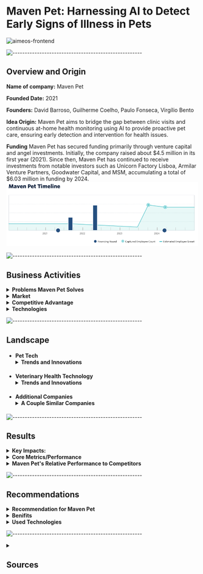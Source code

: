 
# Maven Pet: Harnessing AI to Detect Early Signs of Illness in Pets
![aimeos-frontend](https://maven.pet/img/main/share.jpg)

![-----------------------------------------------------](https://raw.githubusercontent.com/andreasbm/readme/master/assets/lines/rainbow.png)

## Overview and Origin

**Name of company:** Maven Pet

**Founded Date:** 2021

**Founders:** David Barroso, Guilherme Coelho, Paulo Fonseca, Virgílio Bento

**Idea Origin:** Maven Pet aims to bridge the gap between clinic visits and continuous at-home health monitoring using AI to provide proactive pet care, ensuring early detection and intervention for health issues.

**Funding** Maven Pet has secured funding primarily through venture capital and angel investments. Initially, the company raised about $4.5 million in its first year (2021). Since then, Maven Pet has continued to receive investments from notable investors such as Unicorn Factory Lisboa, Armilar Venture Partners, Goodwater Capital, and MSM, accumulating a total of $6.03 million in funding by 2024​.
![Alt text](funding.png)

![-----------------------------------------------------](https://raw.githubusercontent.com/andreasbm/readme/master/assets/lines/rainbow.png)

## Business Activities

<details><summary><strong>Problems Maven Pet Solves</strong></summary>
<ul>
  <li style="margin-bottom: 20px; margin-top: 20px;"><strong>Continuous Health Monitoring:</strong> Provides real-time tracking of pets' health metrics between veterinary visits.</li>
  <li style="margin-bottom: 20px;"><strong>Enhanced Diagnostics:</strong> Offers veterinarians accurate data and graphs to better understand health trends and make precise diagnoses.</li>
  <li style="margin-bottom: 20px;"><strong>Early Detection:</strong> Alerts pet owners to the earliest signs of potential health issues, enabling timely intervention.</li>
  <li style="margin-bottom: 20px;"><strong>Data-Driven Insights:</strong> Reduces reliance on owner-reported symptoms, providing objective data for health assessments.</li>
</ul>
</details>

<details><summary><strong>Market</strong></summary>
<ul>
  <li style="margin-bottom: 20px; margin-top: 20px;"><strong>Pet Owners:</strong> Continuous health monitoring and early detection of health issues.</li>
  <li style="margin-bottom: 20px;"><strong>Veterinarians:</strong> Accurate health data and trends for improved diagnostics and patient care.</li>
  <li style="margin-bottom: 20px;"><strong>Pet Tech Market:</strong> Rapidly growing, with the pet wearables market valued at approximately USD 3 billion in 2022, highlighting significant growth potential for health monitoring technologies like Maven Pet.</li>
</ul>
</details>

<details><summary><strong>Competitive Advantage</strong></summary>
  Maven Pet's unique advantage is its comprehensive health monitoring system, which tracks vital health metrics like heart rate, body temperature, and respiratory rate, enabling early detection of health issues and providing detailed, real-time data to veterinarians for accurate diagnoses. Additionally, it offers behavioral analysis tools for insights into pets' mood and temperament.
</details>

<details><summary><strong>Technologies</strong></summary>
<ul>
  <li style="margin-bottom: 20px; margin-top: 20px;"><strong>AI and Machine Learning:</strong> These are core to Maven Pet’s health monitoring and behavioral analysis capabilities. AI algorithms process the collected data to identify patterns and alert owners and veterinarians to potential health issues.</li>
  <li style="margin-bottom: 20px;"><strong>Wearable Technology:</strong> A smart collar equipped with sensors tracks vital signs and activity levels, providing continuous health monitoring.</li>
  <li style="margin-bottom: 20px;"><strong>Mobile Application:</strong> Pet owners use an app to access real-time data and insights about their pets' health and behavior, allowing proactive care.</li>
  <li style="margin-bottom: 20px;"><strong>Cloud Computing:</strong> Data is securely stored and processed in the cloud, ensuring continuous access for veterinarians and pet owners.</li>
</ul>
</details>

![-----------------------------------------------------](https://raw.githubusercontent.com/andreasbm/readme/master/assets/lines/rainbow.png)

## Landscape

<ul>
  <li style="margin-bottom: 20px; margin-top: 20px;"><strong>Pet Tech</strong><details><summary><strong>Trends and Innovations</strong></summary>
<ul>
  <li style="margin-bottom: 20px; margin-top: 20px;"><strong>Smart Collars and Wearables:</strong> Advanced collars now monitor a pet’s activity, heart rate, and other health metrics, providing real-time data to owners and veterinarians. Examples include collars that track daily exercise, location, and even detect health conditions like atrial fibrillation in pets.​</li>
  <li style="margin-bottom: 20px;"><strong>AI and Machine Learning:</strong> AI algorithms are being used to analyze health data, predict potential health issues, and provide personalized care recommendations. This technology enhances the ability to detect early signs of illness and manage chronic conditions​.</li>
  <li style="margin-bottom: 20px;"><strong>Integrated Health Monitoring Systems:</strong> Devices and systems that provide comprehensive health monitoring, including vital signs and behavioral analysis, help in early detection and better health management for pets.</li>
  <li style="margin-bottom: 20px;"><strong>Connected Devices:</strong> The integration of IoT devices in pet care allows for better connectivity and data sharing between pet owners, veterinarians, and health monitoring devices​.</li>
</ul></ul>

<ul>
  <li style="margin-bottom: 20px; margin-top: 20px;"><strong>Veterinary Health Technology</strong><details><summary><strong>Trends and Innovations</strong></summary>
<ul>
  <li style="margin-bottom: 20px; margin-top: 20px;"><strong>Telemedicine:</strong> The rise of telemedicine in veterinary care has made it easier for pet owners to consult with veterinarians remotely, ensuring timely care without the need for physical visits.​</li>
  <li style="margin-bottom: 20px;"><strong>AI-Enabled Diagnostics:</strong> AI tools are being used to enhance diagnostic accuracy by analyzing medical records, lab results, and imaging data to assist veterinarians in making informed decisions​.</li>
  <li style="margin-bottom: 20px;"><strong>Wearable Health Monitors:</strong> Similar to pet tech, wearable devices for pets are being used to monitor health metrics continuously, providing data that can be used for preventive care and early diagnosis of diseases.</li>
  <li style="margin-bottom: 20px;"><strong>Electronic Health Records (EHRs):</strong> The adoption of EHRs in veterinary practices allows for better data management and sharing, improving the efficiency of care and enabling data-driven decision-making.</li>
</ul></ul>

<ul>
  <li style="margin-bottom: 20px; margin-top: 20px;"><strong>Additional Companies</strong><details><summary><strong>A Couple Similar Companies</strong></summary>
<ul>
    <li>
        <strong><a href="https://www.petpace.com" target="_blank">PetPace:</a></strong>
        Offers a smart collar for cats and dogs that monitors vital signs such as temperature, pulse, respiration, and heart rate variability. It also tracks activity levels, calories burned, and pain indicators. The data is analyzed, and alerts are sent to the owner or vet via app notifications if anomalies are detected.
    </li>
    <li>
        <strong><a href="https://www.actijoy.com" target="_blank">Actijoy:</a></strong>
        Provides a comprehensive health and activity monitoring system that includes a Health & Activity Tracker, WiFi Food & Water Bowls, and a mobile app. This system tracks a dog's activity, rest, food, and water intake, detecting health anomalies and providing insights for improved pet care.
    </li>
    <li>
        <strong><a href="https://www.moggie.me" target="_blank">Moggie:</a></strong>
        Develops a smart collar specifically for cats. It monitors pet activity throughout the day and provides behavior-based health suggestions. The collar uses algorithms to offer veterinary insights on potential health risks and remotely updates pet parents about changes in monitored parameters.
    </li>
    <li>
        <strong><a href="https://www.felcana.com" target="_blank">Felcana:</a></strong>
        A digital pet health platform that monitors pets' health and fitness through an app. It offers insights and recommendations based on the collected data, helping pet owners ensure their pets' well-being.
    </li>
    <li>
        <strong><a href="https://petdesk.com/" target="_blank">PetDesk:</a></strong>
        A CRM software for veterinary practices that improves communication with pet owners through appointment reminders, automated health service notifications, and a mobile app. It aims to streamline clinic operations and enhance client engagement, improving pet health outcomes.
    </li>
    <li>
        <strong><a href="https://pawprosper.com/" target="_blank">Paw Prosper:</a></strong>
        A pet health monitoring platform that uses wearable technology to track vital signs and activity levels. It provides real-time data and insights for pet owners and veterinarians, focusing on preventive care and early detection of health issues.
    </li>
</ul></ul>

![-----------------------------------------------------](https://raw.githubusercontent.com/andreasbm/readme/master/assets/lines/rainbow.png)

## Results

<details><summary><strong>Key Impacts:</strong></summary>
<ul>
  <li style="margin-bottom: 20px; margin-top: 20px;"><strong>Early Disease Detection:</strong> Maven Pet's AI-Vet™ platform enables continuous tracking of various health parameters, helping to detect early signs of health issues, which leads to timely interventions and better health outcomes for pets. This proactive approach reduces the reliance on pet owners to notice symptoms and report them during infrequent vet visits.​</li>
  <li style="margin-bottom: 20px;"><strong>Improved Veterinary Efficiency:</strong> By providing real-time health data and alerts, Maven Pet supports veterinarians in making more accurate diagnoses and developing effective treatment plans. This integration of AI in the veterinary workflow streamlines operations and improves the efficiency of vet practices​.</li>
  <li style="margin-bottom: 20px;"><strong>Enhanced Pet Owner Engagement:</strong> The continuous health monitoring and personalized insights provided by Maven Pet empower pet owners with actionable information about their pets' health. This leads to better-informed decisions and increased peace of mind for pet owners, knowing that their pets are being monitored closely.</li>
  <li style="margin-bottom: 20px;"><strong>Success Stories:</strong> Real-world cases, such as the early detection and management of Diabetes Mellitus in a Labrador Retriever, highlight the platform's effectiveness in improving pet health outcomes. These success stories reinforce the value of continuous health monitoring and the integration of AI in veterinary care.</li>
</ul>
</details>

<details><summary><strong>Core Metrics/Performance</strong></summary>
<ul>
  <li style="margin-bottom: 20px; margin-top: 20px;"><strong>User Engagement:</strong> Maven Pet reports high engagement levels due to its comprehensive health monitoring and personalized insights, which keep pet owners actively involved in their pets' health.</li>
  <li style="margin-bottom: 20px;"><strong>Health Outcomes:</strong> The platform's AI-driven analytics have successfully identified early signs of health issues in numerous cases, leading to timely interventions and improved health outcomes.</li>
  <li style="margin-bottom: 20px;"><strong>Customer Retention:</strong> Maven Pet enjoys strong customer retention, attributed to its reliable and accurate monitoring system, which builds trust with pet owners and veterinarians.</li>
  <li style="margin-bottom: 20px;"><strong>Market Penetration:</strong> The company has established partnerships with veterinary clinics and significantly expanded its user base, reflecting its growing presence in the pet health monitoring market.</li>
  <li style="margin-bottom: 20px;"><strong>Revenue and Profitability:</strong> Maven Pet has shown promising financial performance, driven by a mix of device sales, subscription services, and collaborations with veterinary practices​.</li>
</ul>
</details>

<details><summary><strong>Maven Pet's Relative Performance to Competitors</strong></summary>
Maven Pet is performing better than its competitors in the pet health monitoring market. The company leverages advanced AI-driven technology to provide comprehensive health data and real-time insights, resulting in superior health outcomes and higher customer satisfaction. Maven Pet's integrated approach combines detailed analytics with early detection capabilities, setting it apart from competitors that may offer similar devices but lack such depth in health monitoring and analysis. This robust and data-rich solution positions Maven Pet favorably, enhancing its competitive edge in the market​.
</details>

![-----------------------------------------------------](https://raw.githubusercontent.com/andreasbm/readme/master/assets/lines/rainbow.png)

## Recommendations

<details><summary><strong>Recommendation for Maven Pet</strong></summary>
To enhance pet monitoring accuracy, Maven Pet could introduce additional cameras and sensors around the house. These devices would provide more comprehensive data, improving the AI's ability to detect health issues. Vets could review flagged recordings to make more informed interpretations and diagnoses. This added layer of monitoring would result in even more accurate health assessments, benefiting both pets and their owners.
</details>

<details><summary><strong>Benifits</strong></summary>
<ul>
  <li style="margin-bottom: 20px; margin-top: 20px;"><strong>Enhanced Monitoring Accuracy:</strong> Adding more cameras and sensors would provide comprehensive data, leading to more precise health monitoring. This allows for better detection of subtle health changes and behaviors that may go unnoticed with a single device.</li>
  <li style="margin-bottom: 20px;"><strong>Improved Diagnostic Capabilities:</strong> Veterinarians could review specific flagged recordings, enabling them to make more informed and accurate diagnoses. This could lead to better treatment outcomes and increased trust in Maven Pet's products.</li>
  <li style="margin-bottom: 20px;"><strong>Competitive Advantage:</strong> Offering a more robust monitoring solution differentiates Maven Pet from competitors, positioning it as a leader in the pet health monitoring market. This could attract more customers seeking the most advanced and reliable pet care technology.</li>
  <li style="margin-bottom: 20px;"><strong>Increased Customer Satisfaction:</strong> Pet owners would benefit from the added peace of mind that comes with knowing their pets are being monitored more thoroughly. This could improve customer retention and foster brand loyalty.</li>
  <li style="margin-bottom: 20px;"><strong>New Revenue Streams:</strong> The introduction of additional hardware could open up new revenue streams through sales of cameras and sensors, as well as potential subscription services for enhanced monitoring capabilities​.</li>
</ul>
</details>

<details><summary><strong>Used Technologies</strong></summary>
<ul>
  <li style="margin-bottom: 20px; margin-top: 20px;"><strong>Artificial Intelligence (AI) and Machine Learning (ML)</strong>AI and ML analyze data from sensors and cameras to detect patterns and anomalies in pets' behavior and health.</li>
  <li style="margin-bottom: 20px;"><strong>Computer Vision</strong>Computer vision processes visual data from cameras to interpret pets' movements and behaviors.</li>
  <li style="margin-bottom: 20px;"><strong>Cloud Computing</strong>Cloud computing stores and processes large amounts of data from cameras and sensors.</li>
  <li style="margin-bottom: 20px;"><strong>Wireless Communication Technologies</strong>Facilitates data transmission between monitoring devices and the central system without the need for wired connections.</li>
</ul>
</details>

![-----------------------------------------------------](https://raw.githubusercontent.com/andreasbm/readme/master/assets/lines/rainbow.png)

<details><summary><h2>Sources</h2></summary>

### 1. [Maven Pet Official Website](https://maven.pet)
> The official website of Maven Pet provides comprehensive information about the company's products, technologies, and services. It was used to gather detailed insights into the features and benefits of Maven Pet's health monitoring solutions.

### 2. [TryFi Blog](https://tryfi.com/)
> This blog post compares Maven Pet with other pet health monitoring technologies, highlighting Maven Pet's unique advantages. It was used to understand Maven Pet's competitive edge.

### 3. [PitchBook](https://pitchbook.com/)
> PitchBook provides data on Maven Pet’s funding, financial performance, and market positioning. This source helped in analyzing Maven Pet's business impact and market penetration.

### 4. [Veterinary Practice News](https://www.veterinarypracticenews.com)
> This website covers trends and innovations in veterinary health technology. It was used to identify key metrics for success in the pet health monitoring industry and how Maven Pet performs relative to these metrics.

### 5. [DashboardFox](https://dashboardfox.com)
> DashboardFox offers insights into the latest trends and technologies in health monitoring. This source was used to explain the appropriateness of various technologies for enhancing Maven Pet’s monitoring system.

### 6. [Stackify](https://stackify.com)
> Stackify provides information on AI, machine learning, and cloud computing technologies. It was used to detail how these technologies are implemented in Maven Pet's solutions.

### 7. [Upvio](https://upvio.com)
> Upvio offers insights into the integration of IoT and wireless communication technologies in health monitoring systems. This source was used to highlight the benefits of these technologies for Maven Pet.

### 8. [IEEE Computer Society](https://www.computer.org/publications/tech-news/trends)
> IEEE Computer Society's publication provides detailed information on computer vision technology and its applications in health monitoring. It was used to explain the role of computer vision in Maven Pet’s products.

### 9. [IBM Cloud](https://www.ibm.com/cloud/learn/cloud-computing)
>IBM Cloud offers comprehensive knowledge about cloud computing technologies. This source was used to describe the importance of cloud computing for data storage and processing in Maven Pet’s solutions.

### 10. [TechTarget](https://www.techtarget.com/iotagenda/)
>TechTarget provides insights into wireless communication technologies. This source helped in explaining the role of wireless communication in Maven Pet’s monitoring system.

### 11. [PetDesk](https://petdesk.com)
> PetDesk’s official website provides information about their CRM software for veterinary practices. It was used to understand similar companies and how they enhance veterinary care.

### 12. [Crunchbase](https://www.crunchbase.com/organization/maven-c57e)
> Crunchbase offers detailed profiles of various companies, including PetDesk and Maven Pet. It was used to compare Maven Pet with other companies in the pet health monitoring field.

### 13. [Craft.co](https://craft.co/maven)
> Craft.co provides a comprehensive overview of Maven Pet’s competitors and market position. It was used to evaluate how Maven Pet performs relative to its competitors.
</details>